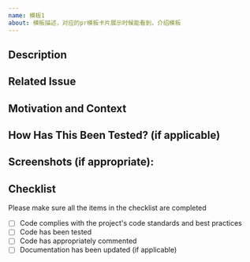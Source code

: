 ```yaml
---
name: 模板1
about: 模板描述，对应的pr模板卡片展示时候能看到，介绍模板
---
```

<!--- Provide a general summary of your changes in the Title above -->
<!--- Title format: [type](scope): Short summary [Related issue number] --> 
<!--- "type" includes:                                        -->
<!---   feat (新特性)                                        -->
<!---   fix (bug修复)                                        -->
<!---   docs (文档改动)                                      -->
<!---   style (格式化, 缺失分号等; 不包括生产代码变动)           -->
<!---   refactor (重构代码)                                  -->
<!---   test (添加缺失的测试, 重构测试, 不包括生产代码变动)       -->
<!---   chore (更新grunt任务等; 不包括生产代码变动)             -->
<!--- "scope" is the scope this pull request affects, for example: component1/function1/whole -->

## Description
<!--- Describe your changes in detail -->

## Related Issue
<!--- This project only accepts pull requests related to open issues -->
<!--- If suggesting a new feature or change, please discuss it in an issue first -->
<!--- If fixing a bug, there should be an issue describing it with steps to reproduce -->
<!--- Please link to the issue here: -->

## Motivation and Context
<!--- Why is this change required? What problem does it solve? -->
<!--- If it fixes an open issue, please link to the issue here. -->

## How Has This Been Tested? (if applicable)
<!--- Please describe in detail how you tested your changes. -->
<!--- Include details of your testing environment, and the tests you ran to -->
<!--- see how your change affects other areas of the code, etc. -->

## Screenshots (if appropriate):

## Checklist

Please make sure all the items in the checklist are completed

- [ ]  Code complies with the project's code standards and best practices
- [ ]  Code has been tested
- [ ]  Code has appropriately commented
- [ ]  Documentation has been updated (if applicable)
